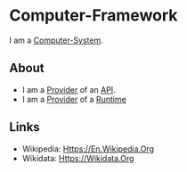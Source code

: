 # Computer-Framework

I am a [Computer-System](9000153.md).

## About

- I am a [Provider](600086.md) of an [API](2000264.md).
- I am a [Provider](600086.md) of a [Runtime](404.md)

## Links

- Wikipedia: [Https://En.Wikipedia.Org](https://en.wikipedia.org/wiki/Software_framework)
- Wikidata: [Https://Wikidata.Org](https://wikidata.org/wiki/Q271680)
